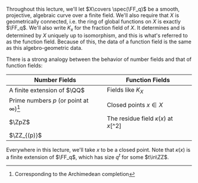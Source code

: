 Throughout this lecture, we'll let $X\covers \spec(\FF_q)$ be a smooth, projective, algebraic curve over a finite field. We'll also require that $X$ is geometrically connected, i.e. the ring of global functions on $X$ is exactly $\FF_q$. We'll also write $K_x$ for the fraction field of $X$. It determines and is determined by $X$ uniquely up to isomorphism, and this is what's referred to as the function field. Because of this, the data of a function field is the same as this algebro-geometric data.

There is a strong analogy between the behavior of number fields and that of function fields:

|Number Fields   | Function Fields  |
|---|---|
| A finite extension of $\QQ$  | Fields like $K_X$   |
|Prime numbers $p$ (or point at $\infty$)[^1] | Closed points $x\in X$ |
| $\ZpZ$ | The residue field $\kappa(x)$ at $x$[^2] |
| $\ZZ_{(p)}$


Everywhere in this lecture, we'll take $x$ to be a closed point. Note that $\kappa(x)$ is a finite extension of $\FF_q$, which has size $q^t$ for some $t\in\ZZ$.

[^1]: Corresponding to the Archimedean completion